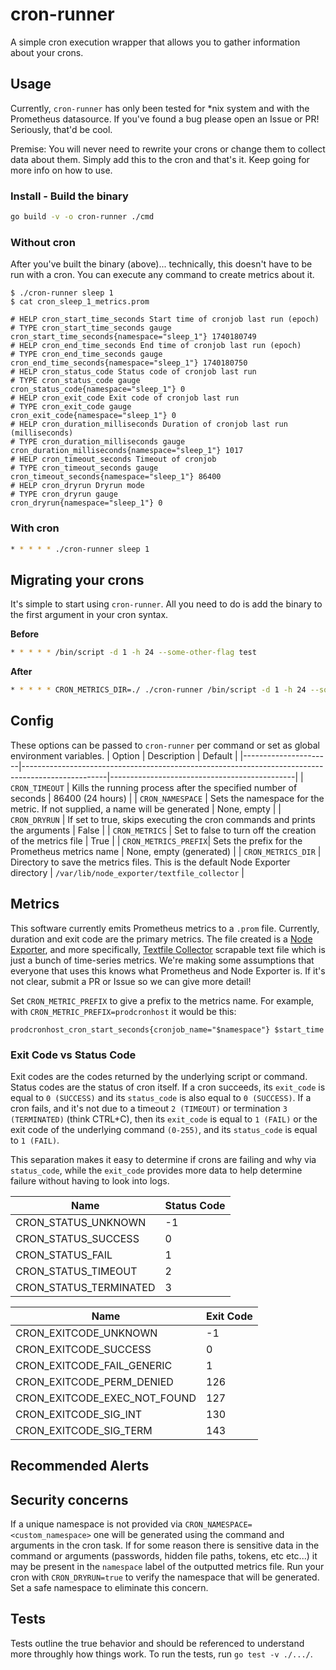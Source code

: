 # cron-runner

A simple cron execution wrapper that allows you to gather information about your crons.

## Usage

Currently, `cron-runner` has only been tested for *nix system and with the Prometheus datasource. If you've found a bug please open an Issue or PR! Seriously, that'd be cool.

Premise: You will never need to rewrite your crons or change them to collect data about them. Simply add this to the cron and that's it. Keep going for more info on how to use.

### Install - Build the binary

```bash 
go build -v -o cron-runner ./cmd
```

### Without cron

After you've built the binary (above)... technically, this doesn't have to be run with a cron. You can execute any command to create metrics about it.

```
$ ./cron-runner sleep 1
$ cat cron_sleep_1_metrics.prom  

# HELP cron_start_time_seconds Start time of cronjob last run (epoch)
# TYPE cron_start_time_seconds gauge
cron_start_time_seconds{namespace="sleep_1"} 1740180749
# HELP cron_end_time_seconds End time of cronjob last run (epoch)
# TYPE cron_end_time_seconds gauge
cron_end_time_seconds{namespace="sleep_1"} 1740180750
# HELP cron_status_code Status code of cronjob last run
# TYPE cron_status_code gauge
cron_status_code{namespace="sleep_1"} 0
# HELP cron_exit_code Exit code of cronjob last run
# TYPE cron_exit_code gauge
cron_exit_code{namespace="sleep_1"} 0
# HELP cron_duration_milliseconds Duration of cronjob last run (milliseconds)
# TYPE cron_duration_milliseconds gauge
cron_duration_milliseconds{namespace="sleep_1"} 1017
# HELP cron_timeout_seconds Timeout of cronjob
# TYPE cron_timeout_seconds gauge
cron_timeout_seconds{namespace="sleep_1"} 86400
# HELP cron_dryrun Dryrun mode
# TYPE cron_dryrun gauge
cron_dryrun{namespace="sleep_1"} 0
```

### With cron

```bash
* * * * * ./cron-runner sleep 1
```

## Migrating your crons

It's simple to start using `cron-runner`. All you need to do is add the binary to the first argument in your cron syntax.

**Before**

```bash
* * * * * /bin/script -d 1 -h 24 --some-other-flag test
```

**After**

```bash
* * * * * CRON_METRICS_DIR=./ ./cron-runner /bin/script -d 1 -h 24 --some-other-flag test
```

## Config

These options can be passed to `cron-runner` per command or set as global environment variables.
| Option               | Description                                                                                       | Default                                      |
|----------------------|---------------------------------------------------------------------------------------------------|----------------------------------------------|
| `CRON_TIMEOUT`       | Kills the running process after the specified number of seconds                                   | 86400 (24 hours)                                       |
| `CRON_NAMESPACE`     | Sets the namespace for the metric. If not supplied, a name will be generated                      | None, empty                                  |
| `CRON_DRYRUN`        | If set to true, skips executing the cron commands and prints the arguments                        | False                                        |
| `CRON_METRICS`       | Set to false to turn off the creation of the metrics file                                         | True                                         |
| `CRON_METRICS_PREFIX`| Sets the prefix for the Prometheus metrics name                                                   | None, empty (generated)                      |
| `CRON_METRICS_DIR`   | Directory to save the metrics files. This is the default Node Exporter directory                  | `/var/lib/node_exporter/textfile_collector`  |


## Metrics
This software currently emits Prometheus metrics to a `.prom` file. Currently, duration and exit code are the primary metrics. The file created is a [Node Exporter][node-exporter], and more specifically, [Textfile Collector][text-collector] scrapable text file which is just a bunch of time-series metrics. We're making some assumptions that everyone that uses this knows what Prometheus and Node Exporter is. If it's not clear, submit a PR or Issue so we can give more detail!

[prometheus]: https://prometheus.io
[node-exporter]: https://github.com/prometheus/node_exporter?tab=readme-ov-file#textfile-collector
[text-collector]: https://github.com/prometheus/node_exporter?tab=readme-ov-file#textfile-collector

Set `CRON_METRIC_PREFIX` to give a prefix to the metrics name. For example, with `CRON_METRIC_PREFIX=prodcronhost` it would be this:

```
prodcronhost_cron_start_seconds{cronjob_name="$namespace"} $start_time
```

### Exit Code vs Status Code

Exit codes are the codes returned by the underlying script or command. Status codes are the status of cron itself. If a cron succeeds, its `exit_code` is equal to `0 (SUCCESS)` and its `status_code` is also equal to `0 (SUCCESS)`. If a cron fails, and it's not due to a timeout `2 (TIMEOUT)` or termination `3 (TERMINATED)` (think CTRL+C), then its `exit_code` is equal to `1 (FAIL)` or the exit code of the underlying command `(0-255)`, and its `status_code` is equal to `1 (FAIL)`.

This separation makes it easy to determine if crons are failing and why via `status_code`, while the `exit_code` provides more data to help determine failure without having to look into logs.

| Name                  | Status Code |
|-----------------------|-------------|
| CRON_STATUS_UNKNOWN   | -1          |
| CRON_STATUS_SUCCESS   | 0           |
| CRON_STATUS_FAIL      | 1           |
| CRON_STATUS_TIMEOUT   | 2           |
| CRON_STATUS_TERMINATED| 3           |

| Name                         | Exit Code |
|------------------------------|-----------|
| CRON_EXITCODE_UNKNOWN        | -1        |
| CRON_EXITCODE_SUCCESS        | 0         |
| CRON_EXITCODE_FAIL_GENERIC   | 1         |
| CRON_EXITCODE_PERM_DENIED    | 126       |
| CRON_EXITCODE_EXEC_NOT_FOUND | 127       |
| CRON_EXITCODE_SIG_INT        | 130       |
| CRON_EXITCODE_SIG_TERM       | 143       |

## Recommended Alerts

## Security concerns

If a unique namespace is not provided via `CRON_NAMESPACE=<custom_namespace>` one will be generated using the command and arguments in the cron task. If for some reason there is sensitive data in the command or arguments (passwords, hidden file paths, tokens, etc etc...) it may be present in the `namespace` label of the outputted metrics file. Run your cron with `CRON_DRYRUN=true` to verify the namespace that will be generated. Set a safe namespace to eliminate this concern.

## Tests

Tests outline the true behavior and should be referenced to understand more throughly how things work. To run the tests, run `go test -v ./.../`.
